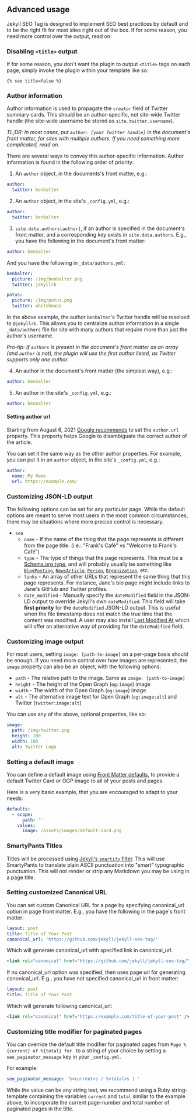 ## Advanced usage

Jekyll SEO Tag is designed to implement SEO best practices by default and to be
the right fit for most sites right out of the box. If for some reason, you need
more control over the output, read on:

### Disabling `<title>` output

If for some reason, you don't want the plugin to output `<title>` tags on each
page, simply invoke the plugin within your template like so:

<!-- {% raw %} -->

```
{% seo title=false %}
```

<!-- {% endraw %} -->

### Author information

Author information is used to propagate the `creator` field of Twitter summary
cards. This should be an author-specific, not site-wide Twitter handle (the
site-wide username be stored as `site.twitter.username`).

_TL;DR: In most cases, put `author: [your Twitter handle]` in the document's
front matter, for sites with multiple authors. If you need something more
complicated, read on._

There are several ways to convey this author-specific information. Author
information is found in the following order of priority:

1. An `author` object, in the documents's front matter, e.g.:

```yml
author:
  twitter: benbalter
```

2. An `author` object, in the site's `_config.yml`, e.g.:

```yml
author:
  twitter: benbalter
```

3. `site.data.authors[author]`, if an author is specified in the document's
   front matter, and a corresponding key exists in `site.data.authors`. E.g.,
   you have the following in the document's front matter:

```yml
author: benbalter
```

And you have the following in `_data/authors.yml`:

```yml
benbalter:
  picture: /img/benbalter.png
  twitter: jekyllrb

potus:
  picture: /img/potus.png
  twitter: whitehouse
```

In the above example, the author `benbalter`'s Twitter handle will be resolved
to `@jekyllrb`. This allows you to centralize author information in a single
`_data/authors` file for site with many authors that require more than just the
author's username.

_Pro-tip: If `authors` is present in the document's front matter as an array
(and `author` is not), the plugin will use the first author listed, as Twitter
supports only one author._

4. An author in the document's front matter (the simplest way), e.g.:

```yml
author: benbalter
```

5. An author in the site's `_config.yml`, e.g.:

```yml
author: benbalter
```

#### Setting author url

Starting from August 6, 2021
[Google recommends](https://developers.google.com/search/updates) to set the
`author.url` property. This property helps Google to disambiguate the correct
author of the article.

You can set it the same way as the other author properties. For example, you can
put it in an `author` object, in the site's `_config.yml`, e.g.:

```yml
author:
  name: My Name
  url: https://example.com/
```

### Customizing JSON-LD output

The following options can be set for any particular page. While the default
options are meant to serve most users in the most common circumstances, there
may be situations where more precise control is necessary.

- `seo`
  - `name` - If the name of the thing that the page represents is different from
    the page title. (i.e.: "Frank's Café" vs "Welcome to Frank's Café")
  - `type` - The type of things that the page represents. This must be a
    [Schema.org type](https://schema.org/docs/schemas.html), and will probably
    usually be something like [`BlogPosting`](https://schema.org/BlogPosting),
    [`NewsArticle`](https://schema.org/NewsArticle),
    [`Person`](https://schema.org/Person),
    [`Organization`](https://schema.org/Organization), etc.
  - `links` - An array of other URLs that represent the same thing that this
    page represents. For instance, Jane's bio page might include links to Jane's
    GitHub and Twitter profiles.
  - `date_modified` - Manually specify the `dateModified` field in the JSON-LD
    output to override Jekyll's own `dateModified`. This field will take **first
    priority** for the `dateModified` JSON-LD output. This is useful when the
    file timestamp does not match the true time that the content was modified. A
    user may also install
    [Last Modified At](https://github.com/gjtorikian/jekyll-last-modified-at)
    which will offer an alternative way of providing for the `dateModified`
    field.

### Customizing image output

For most users, setting `image: [path-to-image]` on a per-page basis should be
enough. If you need more control over how images are represented, the `image`
property can also be an object, with the following options:

- `path` - The relative path to the image. Same as `image: [path-to-image]`
- `height` - The height of the Open Graph (`og:image`) image
- `width` - The width of the Open Graph (`og:image`) image
- `alt` - The alternative image text for Open Graph (`og:image:alt`) and Twitter
  (`twitter:image:alt`)

You can use any of the above, optional properties, like so:

```yml
image:
  path: /img/twitter.png
  height: 100
  width: 100
  alt: Twitter Logo
```

### Setting a default image

You can define a default image using
[Front Matter defaults](https://jekyllrb.com/docs/configuration/front-matter-defaults/),
to provide a default Twitter Card or OGP image to all of your posts and pages.

Here is a very basic example, that you are encouraged to adapt to your needs:

```yml
defaults:
  - scope:
      path: ''
    values:
      image: /assets/images/default-card.png
```

### SmartyPants Titles

Titles will be processed using
[Jekyll's `smartify` filter](https://jekyllrb.com/docs/liquid/filters/). This
will use SmartyPants to translate plain ASCII punctuation into "smart"
typographic punctuation. This will not render or strip any Markdown you may be
using in a page title.

### Setting customized Canonical URL

You can set custom Canonical URL for a page by specifying canonical_url option
in page front matter. E.g., you have the following in the page's front matter:

```yml
layout: post
title: Title of Your Post
canonical_url: 'https://github.com/jekyll/jekyll-seo-tag/'
```

Which will generate canonical_url with specified link in canonical_url.

```html
<link rel="canonical" href="https://github.com/jekyll/jekyll-seo-tag/" />
```

If no canonical_url option was specified, then uses page url for generating
canonical_url. E.g., you have not specified canonical_url in front matter:

```yml
layout: post
title: Title of Your Post
```

Which will generate following canonical_url:

```html
<link rel="canonical" href="https://example.com/title-of-your-post" />
```

### Customizing title modifier for paginated pages

You can override the default title modifier for paginated pages from
`Page %{current} of %{total} for ` to a string of your choice by setting a
`seo_paginator_message` key in your `_config.yml`.

For example:

```yml
seo_paginator_message: '%<current>s / %<total>s | '
```

While the value can be any string text, we recommend using a Ruby
string-template containing the variables `current` and `total` similar to the
example above, to incorporate the current page-number and total number of
paginated pages in the title.
